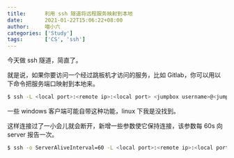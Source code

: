 ```yaml
---
title:      利用 ssh 隧道将远程服务映射到本地
date:       2021-01-22T15:06:22+08:00
author:     喵小六
categories: ['Study']
tags:       ['CS', 'ssh']
---
```


今天做 ssh 隧道，简直了。

就是说，如果你要访问一个经过跳板机才访问的服务，比如 Gitlab，你可以用以下命令把服务端口映射到本地来。

<!--more-->

```bash
$ ssh -L <local port>:<remote ip>:<local port> <jumpbox username>@<jumpbox ip>
```

一些 windows 客户端可能自带这种功能，linux 下我是没找到。

这样连接过了一小会儿就会断开，新增一些参数使它保持连接，该参数每 60s 向 server 报告一次。

```bash
$ ssh -o ServerAliveInterval=60 -L <local port>:<remote ip>:<local port> <jumpbox username>@<jumpbox ip>
```
